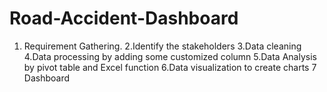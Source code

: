 # Road-Accident-Dashboard


1. Requirement Gathering.
2.Identify the stakeholders
3.Data cleaning
4.Data processing by adding some customized column
5.Data Analysis by pivot table and Excel function
6.Data visualization to create charts
7 Dashboard
